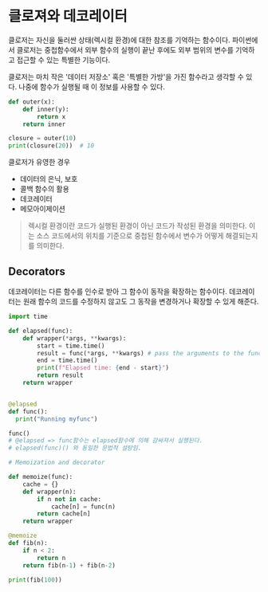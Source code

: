 # 클로져와 데코레이터

클로저는 자신을 둘러싼 상태(렉시컬 환경)에 대한 참조를 기억하는 함수이다. 파이썬에서 클로저는 중첩함수에서 외부 함수의 실행이 끝난 후에도 외부 범위의 변수를 기억하고 접근할 수 있는 특별한 기능이다.

클로저는 마치 작은 '데이터 저장소' 혹은 '특별한 가방'을 가진 함수라고 생각할 수 있다. 나중에 함수가 실행될 때 이 정보를 사용할 수 있다.


```python
def outer(x):
    def inner(y):
        return x
    return inner

closure = outer(10)
print(closure(20))  # 10
```

클로저가 유영한 경우

- 데이터의 은닉, 보호
- 콜백 함수의 활용
- 데코레이터
- 메모아이제이션

> 렉시컬 환경이란 코드가 실행된 환경이 아닌 코드가 작성된 환경을 의미한다.
> 이는 소스 코드에서의 위치를 기준으로 중첩된 함수에서 변수가 어떻게 해결되는지를 의미한다.

## Decorators

데코레이터는 다른 함수를 인수로 받아 그 함수이 동작을 확장하는 함수이다. 데코레이터는 원래 함수의 코드를 수정하지 않고도 그 동작을 변경하거나 확장할 수 있게 해준다.

  ```python
  import time

  def elapsed(func):
      def wrapper(*args, **kwargs):
          start = time.time()
          result = func(*args, **kwargs) # pass the arguments to the function
          end = time.time()
          print(f"Elapsed time: {end - start}")
          return result
      return wrapper


  @elapsed
  def func():
    print("Running myfunc")
  
  func()
  # @elapsed => func함수는 elapsed함수에 의해 감싸져서 실행된다.
  # elapsed(func)() 와 동일한 문법적 설탕임.
  ```

```python
# Memoization and decorator

def memoize(func):
    cache = {}
    def wrapper(n):
        if n not in cache:
            cache[n] = func(n)
        return cache[n]
    return wrapper

@memoize
def fib(n):
    if n < 2:
        return n
    return fib(n-1) + fib(n-2)

print(fib(100))
```
